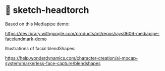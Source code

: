 # 🎈 sketch-headtorch

Based on this Mediapipe demo:

https://devlibrary.withgoogle.com/products/ml/repos/jays0606-mediapipe-facelandmark-demo

Illustrations of facial blendShapes:

https://help.wonderdynamics.com/character-creation/ai-mocap-system/markerless-face-capture/blendshapes
